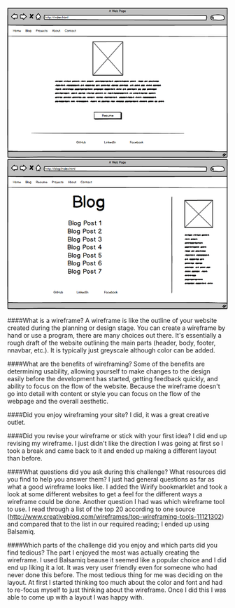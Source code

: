 ![Index](imgs/wireframe-index.png "Wireframe-Index")
![Blog](imgs/wireframe-blog-index.png "Wireframe-Blog-Index")

####What is a wireframe?
A wireframe is like the outline of your website created during the planning or design stage. You can create a wireframe by hand or use a program, there are many choices out there. It's essentially a rough draft of the website outlining the main parts (header, body, footer, nnavbar, etc.). It is typically just greyscale although color can be added.

####What are the benefits of wireframing?
Some of the benefits are determining usability, allowing yourself to make changes to the design easily before the development has started, getting feedback quickly, and ability to focus on the flow of the website. Because the wireframe doesn't go into detail with content or style you can focus on the flow of the webpage and the overall aesthetic.

####Did you enjoy wireframing your site?
I did, it was a great creative outlet.

####Did you revise your wireframe or stick with your first idea?
I did end up revising my wireframe. I just didn't like the direction I was going at first so I took a break and came back to it and ended up making a different layout than before.

####What questions did you ask during this challenge? What resources did you find to help you answer them?
I just had general questions as far as what a good wireframe looks like. I added the Wirify bookmarklet and took a look at some different websites to get a feel for the different ways a wireframe could be done. Another question I had was which wireframe tool to use. I read through a list of the top 20 according to one source (http://www.creativebloq.com/wireframes/top-wireframing-tools-11121302) and compared that to the list in our required reading; I ended up using Balsamiq.

####Which parts of the challenge did you enjoy and which parts did you find tedious?
The part I enjoyed the most was actually creating the wireframe. I used Balsamiq beause it seemed like a popular choice and I did end up liking it a lot. It was very user friendly even for someone who had never done this before. The most tedious thing for me was deciding on the layout. At first I started thinking too much about the color and font and had to re-focus myself to just thinking about the wireframe. Once I did this I was able to come up with a layout I was happy with.

